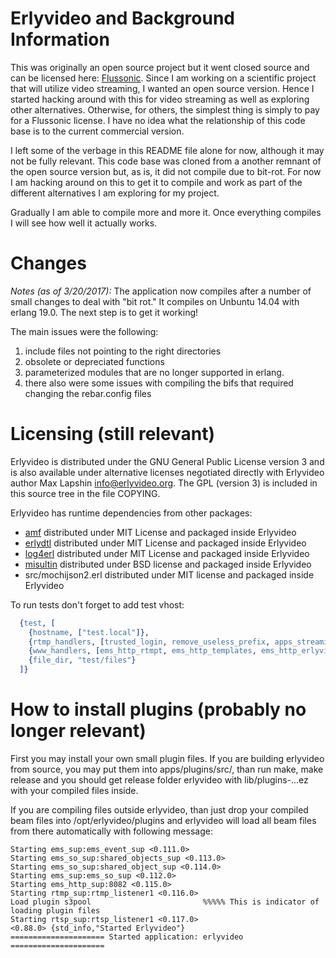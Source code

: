 Erlyvideo and Background Information
=========

This was originally an open source project but it went closed source and can be licensed here: [Flussonic](https://flussonic.com). Since I am working on a scientific project that will utilize video streaming, I wanted an open source version. Hence I started hacking around with this for video streaming as well as exploring other alternatives. Otherwise, for others,  the simplest thing is simply to pay for a Flussonic license. I have no idea what the relationship of this code base is to the current commercial version.  

I left some of the verbage in this README file alone for now, although it may not be fully relevant. This code base was cloned from a another remnant of the open source version but, as is, it did not compile due to bit-rot. For now I am hacking around on this to get it to compile and work as part of the different alternatives I am exploring for my project.

Gradually I am able to compile more and more it. Once everything compiles I will see how well it actually works.

Changes
========
*Notes (as of 3/20/2017):* The application now compiles after a number of small changes to deal with "bit rot." It compiles on Unbuntu 14.04 with erlang 19.0. The next step is to get it working! 

The main issues were the following:
1. include files not pointing to the right directories
2. obsolete or depreciated functions
3. parameterized modules that are no longer supported in erlang.
4. there also were some issues with compiling the bifs that required changing the rebar.config files

Licensing (still relevant)
=========

Erlyvideo is distributed under the GNU General Public License version 3 and is also available under alternative licenses negotiated directly with Erlyvideo author Max Lapshin <info@erlyvideo.org>. The GPL (version 3) is included in this source tree in the file COPYING.

Erlyvideo has runtime dependencies from other packages:

* [amf](http://github.com/maxlapshin/eamf) distributed under MIT License and packaged inside Erlyvideo
* [erlydtl](http://github.com/erlyvideo/erlydtl) distributed under MIT License and packaged inside Erlyvideo
* [log4erl](http://github.com/erlyvideo/log4erl) distributed under MIT License and packaged inside Erlyvideo
* [misultin](http://github.com/ostinelli/misultin) distributed under BSD license and packaged inside Erlyvideo
* src/mochijson2.erl distributed under MIT license and packaged inside Erlyvideo

To run tests don't forget to add test vhost:

```erlang
  {test, [
    {hostname, ["test.local"]},
    {rtmp_handlers, [trusted_login, remove_useless_prefix, apps_streaming, apps_recording, apps_shared_objects]},
    {www_handlers, [ems_http_rtmpt, ems_http_templates, ems_http_erlyvideo_api, ems_http_mpegts, ems_http_flv, {ems_http_file, "wwwroot"}]},
    {file_dir, "test/files"}
  ]}
```

How to install plugins (probably no longer relevant)
=========

First you may install your own small plugin files. If you are building erlyvideo from source, you may put them into
apps/plugins/src/, than run make, make release and you should get release folder erlyvideo with lib/plugins-...ez with your
compiled files inside.

If you are compiling files outside erlyvideo, than just drop your compiled beam files into /opt/erlyvideo/plugins and erlyvideo will
load all beam files from there automatically with following message:

```
Starting ems_sup:ems_event_sup <0.111.0>
Starting ems_so_sup:shared_objects_sup <0.113.0>
Starting ems_so_sup:shared_object_sup <0.114.0>
Starting ems_sup:ems_so_sup <0.112.0>
Starting ems_http_sup:8082 <0.115.0>
Starting rtmp_sup:rtmp_listener1 <0.116.0>
Load plugin s3pool                         %%%%% This is indicator of loading plugin files
Starting rtsp_sup:rtsp_listener1 <0.117.0>
<0.88.0> {std_info,"Started Erlyvideo"}
===================== Started application: erlyvideo =====================
```

